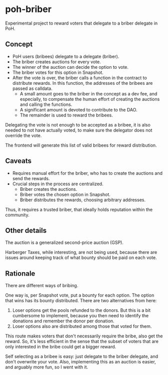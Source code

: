 # poh-briber

Experimental project to reward voters that delegate to a briber delegate in PoH.

## Concept

- PoH users (bribees) delegate to a delegate (briber).
- The briber creates auctions for every vote.
- The winner of the auction can decide the option to vote.
- The briber votes for this option in Snapshot.
- After the vote is over, the briber calls a function in the contract to distribute rewards. In this function, the addresses of the bribees are passed as calldata.
  - A small amount goes to the briber in the concept as a dev fee, and especially, to compensate the human effort of creating the auctions and calling the functions.
  - A significant amount is devoted to contribute to the DAO.
  - The remainder is used to reward the bribees.

Delegating the vote is not enough to be accepted as a bribee, it is also needed to not have actually voted, to make sure the delegator does not override the vote.

The frontend will generate this list of valid bribees for reward distribution.

## Caveats

- Requires manual effort for the briber, who has to create the auctions and send the rewards.
- Crucial steps in the process are centralized.
  - Briber creates the auctions.
  - Briber votes the chosen option in Snapshot.
  - Briber distributes the rewards, choosing arbitrary addresses.

Thus, it requires a trusted briber, that ideally holds reputation within the community.

## Other details

The auction is a generalized second-price auction (GSP).

Harberger Taxes, while interesting, are not being used, because there are issues around keeping track of what bounty should be paid on each vote.

## Rationale

There are different ways of bribing.

One way is, per Snapshot vote, put a bounty for each option. The option that wins has its bounty distributed.
There are two alternatives from here:
1. Loser options get the pools refunded to the donors. But this is a bit cumbersome to implement, because you then need to identify the donations and remember the donor per donation.
2. Loser options also are distributed among those that voted for them.

This route makes voters that don't necessarily require the bribe, also get the reward. So, it's less efficient in the sense that the subset of voters that are only interested in the bribe could get a bigger reward.

Self selecting as a bribee is easy: just delegate to the briber delegate, and don't overwrite your vote. Also, implementing this as an auction is easier, and arguably more fun, so I went with it.
